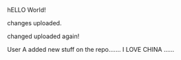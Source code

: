 hELLO World!

changes uploaded.

changed uploaded again!

User A added new stuff on the repo....... I LOVE CHINA ......